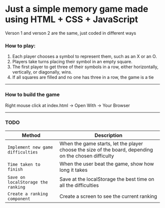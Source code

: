 # Just a simple memory game made using HTML + CSS + JavaScript

Verson 1 and verson 2 are the same, just coded in different ways

### How to play:

1. Each player chooses a symbol to represent them, such as an X or an O.
2. Players take turns placing their symbol in an empty square.
3. The first player to get three of their symbols in a row, either horizontally, vertically, or diagonally, wins.
4. If all squares are filled and no one has three in a row, the game is a tie

---

### How to build the game

Right mouse click at index.html -> Open With -> Your Browser

---

### TODO

| Method                             | Description                                                                                           |
| ---------------------------------- | ----------------------------------------------------------------------------------------------------- |
| `Implement new game difficulties`  | When the game starts, let the player choose the size of the board, depending on the chosen difficulty |
| `Time taken to finish`             | When the user beat the game, show how long it takes                                                   |
| `Save on localStorage the ranking` | Save at the localStorage the best time on all the difficulties                                        |
| `Create a ranking component`       | Create a screen to see the current ranking                                                            |
